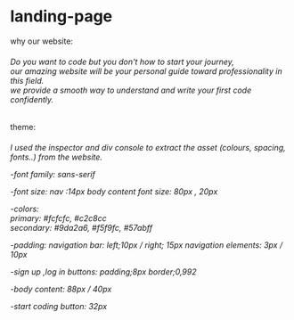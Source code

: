 # landing-page<br>
why our website:<br>

<h6>Do you want to code but you don't how to start your journey,<br> 
our amazing website will be your personal guide toward professionality in this field. <br>
we provide a smooth way to understand and write your first code confidently. </h6>

theme:
<h6>I used the  inspector and div console to extract the asset  (colours, spacing, fonts..) from the website.
 
-font family: 
 sans-serif 

-font size: 
  nav :14px
  body content font size:  80px , 20px

-colors:<br>
  primary:  #fcfcfc,  #c2c8cc<br>
  secondary: #9da2a6,  #f5f9fc,  #57abff <br>
  
-padding:
  navigation bar:  left;10px / right; 15px
  navigation elements:  3px / 10px

-sign up ,log in buttons: 
  padding;8px
  border;0,992

-body content:  88px / 40px

-start coding button:  32px
  </h6>
